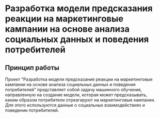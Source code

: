 # Разработка модели предсказания реакции на маркетинговые кампании на основе анализа социальных данных и поведения потребителей
## Принцип работы

Проект "Разработка модели предсказания реакции на маркетинговые кампании на основе анализа социальных данных и поведения потребителей" представляет собой задачу машинного обучения, направленную на создание модели, которая может предсказывать, каким образом потребители отреагируют на маркетинговые кампании. Для этого используются данные о социальных взаимодействиях и поведении потребителей.

